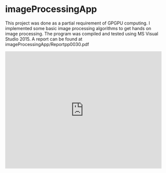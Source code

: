 # imageProcessingApp  
This project was done as a partial requirement of GPGPU computing. I implemented some basic image processing algorithms to get hands on image processing.
The program was compiled and tested using MS Visual Studio 2015. A report can be found at  imageProcessingApp/Reportpp0030.pdf
  
<embed src="https://drive.google.com/viewerng/viewer?embedded=true&url=https://cudacomputing.files.wordpress.com/2018/05/reportpp0030.pdf" width="500" height="375">

